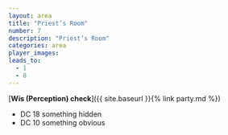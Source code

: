 ```yaml
---
layout: area
title: "Priest’s Room"
number: 7
description: "Priest’s Room"
categories: area
player_images:
leads_to:
  - 1
  - 8
---
```



[**Wis (Perception) check**]({{ site.baseurl }}{% link party.md %})
* DC 18 something hidden
* DC 10 something obvious

